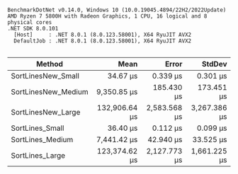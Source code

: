 ```

BenchmarkDotNet v0.14.0, Windows 10 (10.0.19045.4894/22H2/2022Update)
AMD Ryzen 7 5800H with Radeon Graphics, 1 CPU, 16 logical and 8 physical cores
.NET SDK 8.0.101
  [Host]     : .NET 8.0.1 (8.0.123.58001), X64 RyuJIT AVX2
  DefaultJob : .NET 8.0.1 (8.0.123.58001), X64 RyuJIT AVX2


```
| Method              | Mean          | Error        | StdDev       |
|-------------------- |--------------:|-------------:|-------------:|
| SortLinesNew_Small  |      34.67 μs |     0.339 μs |     0.301 μs |
| SortLinesNew_Medium |   9,350.85 μs |   185.430 μs |   173.451 μs |
| SortLinesNew_Large  | 132,906.64 μs | 2,583.568 μs | 3,267.386 μs |
| SortLines_Small     |      36.40 μs |     0.112 μs |     0.099 μs |
| SortLines_Medium    |   7,441.42 μs |    42.940 μs |    33.525 μs |
| SortLines_Large     | 123,374.62 μs | 2,127.773 μs | 1,661.225 μs |

